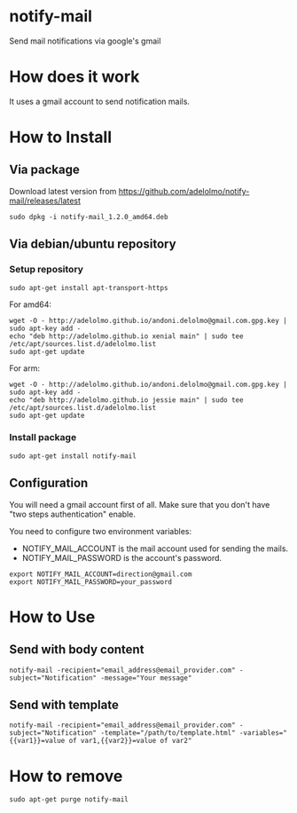 # notify-mail
Send mail notifications via google's gmail

# How does it work

It uses a gmail account to send notification mails.  

# How to Install

## Via package

Download latest version from https://github.com/adelolmo/notify-mail/releases/latest

```
sudo dpkg -i notify-mail_1.2.0_amd64.deb
```

## Via debian/ubuntu repository

### Setup repository

```
sudo apt-get install apt-transport-https
```

For amd64:
```
wget -O - http://adelolmo.github.io/andoni.delolmo@gmail.com.gpg.key | sudo apt-key add -
echo "deb http://adelolmo.github.io xenial main" | sudo tee /etc/apt/sources.list.d/adelolmo.list
sudo apt-get update
```
For arm:
```
wget -O - http://adelolmo.github.io/andoni.delolmo@gmail.com.gpg.key | sudo apt-key add -
echo "deb http://adelolmo.github.io jessie main" | sudo tee /etc/apt/sources.list.d/adelolmo.list
sudo apt-get update
```

### Install package
```
sudo apt-get install notify-mail
```

## Configuration

You will need a gmail account first of all. Make sure that you don't have "two steps authentication" enable. 

You need to configure two environment variables:
* NOTIFY_MAIL_ACCOUNT is the mail account used for sending the mails.
* NOTIFY_MAIL_PASSWORD is the account's password.

```
export NOTIFY_MAIL_ACCOUNT=direction@gmail.com
export NOTIFY_MAIL_PASSWORD=your_password
```

# How to Use

## Send with body content 

```
notify-mail -recipient="email_address@email_provider.com" -subject="Notification" -message="Your message"
```

## Send with template

```
notify-mail -recipient="email_address@email_provider.com" -subject="Notification" -template="/path/to/template.html" -variables="{{var1}}=value of var1,{{var2}}=value of var2"
```

# How to remove
```
sudo apt-get purge notify-mail
```